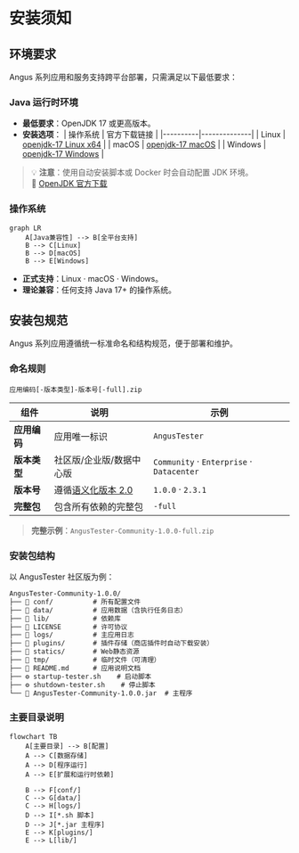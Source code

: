 # 安装须知

## 环境要求

Angus 系列应用和服务支持跨平台部署，只需满足以下最低要求：

### Java 运行时环境

- **最低要求**：OpenJDK 17 或更高版本。
- **安装选项**：
  | 操作系统 | 官方下载链接 |
  |----------|--------------|
  | Linux | [openjdk-17 Linux x64](https://download.java.net/java/GA/jdk17.0.2/dfd4a8d0985749f896bed50d7138ee7f/8/GPL/openjdk-17.0.2_linux-x64_bin.tar.gz) |
  | macOS | [openjdk-17 macOS](https://download.java.net/java/GA/jdk17.0.2/dfd4a8d0985749f896bed50d7138ee7f/8/GPL/openjdk-17.0.2_macos-x64_bin.tar.gz) |
  | Windows | [openjdk-17 Windows](https://download.java.net/java/GA/jdk17.0.2/dfd4a8d0985749f896bed50d7138ee7f/8/GPL/openjdk-17.0.2_windows-x64_bin.zip) |

> 💡 **注意**：使用自动安装脚本或 Docker 时会自动配置 JDK 环境。  
> 🔗 [OpenJDK 官方下载](https://jdk.java.net/archive/)

### 操作系统
```mermaid
graph LR
    A[Java兼容性] --> B[全平台支持]
    B --> C[Linux]
    B --> D[macOS]
    B --> E[Windows]
```

- **正式支持**：Linux · macOS · Windows。
- **理论兼容**：任何支持 Java 17+ 的操作系统。

## 安装包规范

Angus 系列应用遵循统一标准命名和结构规范，便于部署和维护。

### 命名规则
```
应用编码[-版本类型]-版本号[-full].zip
```

| 组件 | 说明 | 示例 |
|------|------|------|
| **应用编码** | 应用唯一标识 | `AngusTester` |
| **版本类型** | 社区版/企业版/数据中心版 | `Community` · `Enterprise` · `Datacenter` |
| **版本号** | 遵循[语义化版本 2.0](https://semver.org/lang/zh-CN/) | `1.0.0` · `2.3.1` |
| **完整包** | 包含所有依赖的完整包 | `-full` |

> **完整示例**：`AngusTester-Community-1.0.0-full.zip`

### 安装包结构

以 AngusTester 社区版为例：

```txt
AngusTester-Community-1.0.0/
├── 📁 conf/          # 所有配置文件
├── 📁 data/          # 应用数据（含执行任务日志）
├── 📁 lib/           # 依赖库
├── 📄 LICENSE        # 许可协议
├── 📁 logs/          # 主应用日志
├── 📁 plugins/       # 插件存储（商店插件时自动下载安装）
├── 📁 statics/       # Web静态资源
├── 📁 tmp/           # 临时文件（可清理）
├── 📄 README.md      # 应用说明文档
├── ⚙️ startup-tester.sh    # 启动脚本
├── ⚙️ shutdown-tester.sh    # 停止脚本
└── 🧩 AngusTester-Community-1.0.0.jar  # 主程序
```

### 主要目录说明
```mermaid
flowchart TB
    A[主要目录] --> B[配置]
    A --> C[数据存储]
    A --> D[程序运行]
    A --> E[扩展和运行时依赖]
    
    B --> F[conf/]
    C --> G[data/]
    C --> H[logs/]
    D --> I[*.sh 脚本]
    D --> J[*.jar 主程序]
    E --> K[plugins/]
    E --> L[lib/]
```
